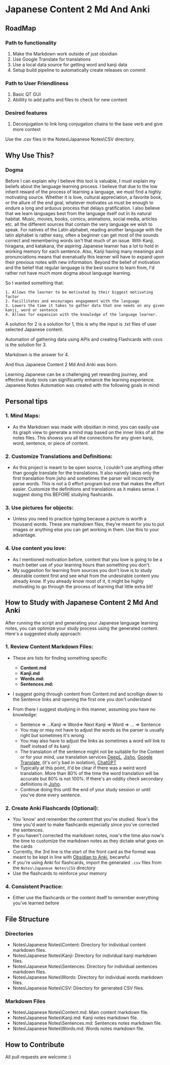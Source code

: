 # Japanese Content 2 Md And Anki

## RoadMap

### Path to functionality

1. Make the Markdown work outside of just obsidian
2. Use Google Translate for translations
3. Use a local data source for getting word and kanji data
4. Setup build pipeline to automatically create releases on commit

### Path to User Friendliness
1. Basic QT GUI
2. Abillity to add paths and files to check for new content

### Desired features
1. Deconjugation to link long conjugation chains to the base verb and give more context
 
Use the .csv files in the Notes\Japanese Notes\CSV directory.
## Why Use This?
### Dogma
 Before I can explain why I believe this tool is valuable, I must explain my beliefs about the language learning process. I believe that due to the low inherit reward of the process of learning a language, we must find a highly motivating source. Whether it is love, cultural appreciation, a favorite book, or the allure of the end goal, whatever motivates us must be enough to endure a long and arduous process that delays gratification. I also believe that we learn languages best from the language itself out in its natural habitat. Music, movies, books, comics, animations, social media, articles etc. all the different sources that contain the very language we wish to speak. For natives of the Latin alphabet, reading another language with the latin alphabet is rather easy, often a beginner can get most of the sounds correct and remembering words isn't that much of an issue. With Kanji, hiragana, and katakana, the aspiring Japanese learner has a lot to hold in working memory for each sentence. Also, Kanji having many meanings and pronunciations means that evenatually this learner will have to expand upon their previous notes with new information. Beyond the belief of motivation and the belief that regular language is the best source to learn from, I'd rather not have much more dogma about language learning.  
 
  
So I wanted something that:

	1. Allows the learner to be motivated by their biggest motivating factor
	2. Facillitates and encourages engagement with the language
	3. Lowers the time it takes to gather data that one needs on any given kanji, word or sentence
	4. Allows for expansion with the knowledge of the language learner.

 
 A solution for 2 is a solution for 1, this is why the input is .txt files of user selected Japanese content.
 
 Automation of gathering data using APIs and creating Flashcards with csvs is the solution for 3.
 
 Markdown is the answer for 4.

 
 And thus Japanese Content 2 Md And Anki was born.

Learning Japanese can be a challenging yet rewarding journey, and effective study tools can significantly enhance the learning experience. Japanese Notes Automation was created with the following goals in mind:

## Personal tips

### 1. Mind Maps:

- As the Markdown was made with obsidian in mind, you can easily use its graph view to generate a mind map based on the inner links of all the notes files. This showss you all the connections for any given kanji, word, sentence, or piece of content.
### 2. Customize Translations and Definitions:

- As this project is meant to be open source, I couldn't use anything other than google translate for the translations. It also naively takes only the first translation from jisho and sometimes the parser will incorrectly parse words. This is not a 0 effort program but one that makes the effort easier. Customize the definitions and translations as it makes sense. I suggest doing this BEFORE studying flashcards.

### 3. Use pictures for objects:

- Unless you need to practice typing because a picture is worth a thousand words. These are markdown files, they're meant for you to put images or anything else you can get working in them. Use this to your advantage.

### 4. Use content you love:

- As I mentioned motivation before, content that you love is going to be a much better use of your learning hours than something you don't.
- My suggestion for learning from sources you don't love is to study desirable content first and see what from the undesirable content you already know. If you already know most of it, it might be highly motivating to go through the process of learning that little extra bit!

## How to Study with Japanese Content 2 Md And Anki

After running the script and generating your Japanese language learning notes, you can optimize your study process using the generated content. Here's a suggested study approach:

### 1. Review Content Markdown Files:
- These are lists for finding something specific
	- **Content.md**
	- **Kanji.md**
	- **Words.md:**
	- **Sentences.md:**
 

- I suggest going through content from Content.md and scrollign down to the Sentence links and opening the first one you don't understand
- From there I suggest studying in this manner, assuming you have no knowledge:
	- Sentence => ...Kanji => Word=> Next Kanji => Word => ... => Sentence
	- You may or may not have to adjust the words as the parser is usually right but sometimes it's wrong
	- You may also have to adjust the links as sometimes a word will link to itself instead of its kanji
	- The translation of the sentence might not be suitable for the Content or for your mind, use translation services [DeepL](https://www.deepl.com/translator), [Jisho](https://jisho.org/), [Google Translate](https://translate.google.com/), (it's on'y bad in isolation), [ChatGPT](https://chat.openai.com/)
	- Typically at this point, it'd be clear if there was a weird word translation. More than 80% of the time the word translation will be accurate but 80% is not 100%. If there's an oddity check secondary definitions in [Jisho](https://jisho.org/).
	- Continue doing this until the end of your study session or until you've done every sentence.

### 2. Create Anki Flashcards (Optional):
- You 'know' and remember the content that you've studied. Now's the time you'd want to make flashcards especially since you've corrected the sentences.
- If you haven't corrected the markdown notes, now's the time also now's the time to customize the markdown notes as they dictate what goes on the cards
- Currently, the 3rd line is the start of the front card as the format was meant to be kept in line with [Obsidian to Anki](https://github.com/Pseudonium/Obsidian_to_Anki), becareful
- If you're using Anki for flashcards, import the generated `.csv` files from the `Notes\Japanese Notes\CSV` directory
- Use the flashcards to reinforce your memory

### 4. Consistent Practice:

- Either use the flashcards or the content itself to remember everything you've learned before

## File Structure
### Directories
 - Notes\Japanese Notes\Content: Directory for individual content markdown files.
 - Notes\Japanese Notes\Kanji: Directory for individual kanji markdown files.
 - Notes\Japanese Notes\Sentences: Directory for individual sentences markdown files.
 - Notes\Japanese Notes\Words: Directory for individual words markdown files.
 - Notes\Japanese Notes\CSV: Directory for generated CSV files.
### Markdown Files
 - Notes\Japanese Notes\Content.md: Main content markdown file.
 - Notes\Japanese Notes\Kanji.md: Kanji notes markdown file.
 - Notes\Japanese Notes\Sentences.md: Sentences notes markdown file.
 - Notes\Japanese Notes\Words.md: Words notes markdown file.


## How to Contribute
All pull requests are welcome :)
